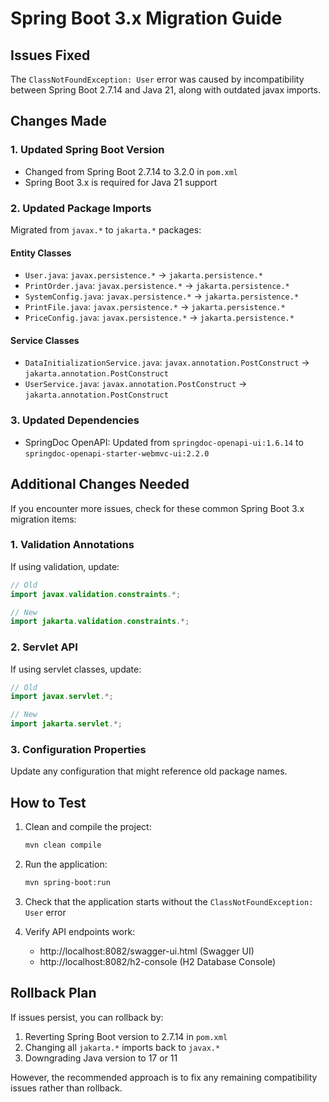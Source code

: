# Spring Boot 3.x Migration Guide

## Issues Fixed

The `ClassNotFoundException: User` error was caused by incompatibility between Spring Boot 2.7.14 and Java 21, along with outdated javax imports.

## Changes Made

### 1. Updated Spring Boot Version
- Changed from Spring Boot 2.7.14 to 3.2.0 in `pom.xml`
- Spring Boot 3.x is required for Java 21 support

### 2. Updated Package Imports
Migrated from `javax.*` to `jakarta.*` packages:

#### Entity Classes
- `User.java`: `javax.persistence.*` → `jakarta.persistence.*`
- `PrintOrder.java`: `javax.persistence.*` → `jakarta.persistence.*`
- `SystemConfig.java`: `javax.persistence.*` → `jakarta.persistence.*`
- `PrintFile.java`: `javax.persistence.*` → `jakarta.persistence.*`
- `PriceConfig.java`: `javax.persistence.*` → `jakarta.persistence.*`

#### Service Classes
- `DataInitializationService.java`: `javax.annotation.PostConstruct` → `jakarta.annotation.PostConstruct`
- `UserService.java`: `javax.annotation.PostConstruct` → `jakarta.annotation.PostConstruct`

### 3. Updated Dependencies
- SpringDoc OpenAPI: Updated from `springdoc-openapi-ui:1.6.14` to `springdoc-openapi-starter-webmvc-ui:2.2.0`

## Additional Changes Needed

If you encounter more issues, check for these common Spring Boot 3.x migration items:

### 1. Validation Annotations
If using validation, update:
```java
// Old
import javax.validation.constraints.*;

// New
import jakarta.validation.constraints.*;
```

### 2. Servlet API
If using servlet classes, update:
```java
// Old
import javax.servlet.*;

// New
import jakarta.servlet.*;
```

### 3. Configuration Properties
Update any configuration that might reference old package names.

## How to Test

1. Clean and compile the project:
   ```bash
   mvn clean compile
   ```

2. Run the application:
   ```bash
   mvn spring-boot:run
   ```

3. Check that the application starts without the `ClassNotFoundException: User` error

4. Verify API endpoints work:
   - http://localhost:8082/swagger-ui.html (Swagger UI)
   - http://localhost:8082/h2-console (H2 Database Console)

## Rollback Plan

If issues persist, you can rollback by:
1. Reverting Spring Boot version to 2.7.14 in `pom.xml`
2. Changing all `jakarta.*` imports back to `javax.*`
3. Downgrading Java version to 17 or 11

However, the recommended approach is to fix any remaining compatibility issues rather than rollback.